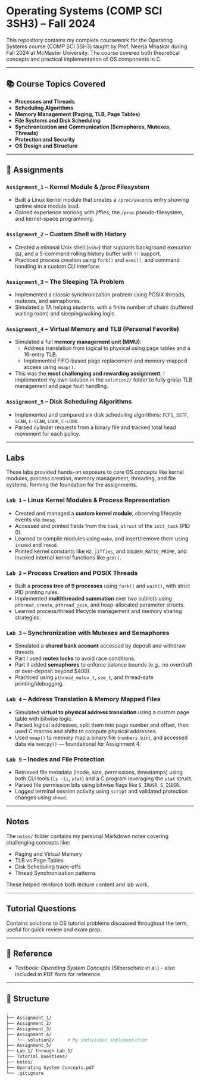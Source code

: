 # Operating Systems (COMP SCI 3SH3) – Fall 2024

This repository contains my complete coursework for the Operating Systems course (COMP SCI 3SH3) taught by Prof. Neerja Mhaskar during Fall 2024 at McMaster University. The course covered both theoretical concepts and practical implementation of OS components in C.

---

## 📚 Course Topics Covered

- **Processes and Threads**
- **Scheduling Algorithms**
- **Memory Management (Paging, TLB, Page Tables)**
- **File Systems and Disk Scheduling**
- **Synchronization and Communication (Semaphores, Mutexes, Threads)**
- **Protection and Security**
- **OS Design and Structure**

---

## 🧠 Assignments

### `Assignment_1` – Kernel Module & /proc Filesystem
- Built a Linux kernel module that creates a `/proc/seconds` entry showing uptime since module load.
- Gained experience working with jiffies, the `/proc` pseudo-filesystem, and kernel-space programming.

### `Assignment_2` – Custom Shell with History
- Created a minimal Unix shell (`osh>`) that supports background execution (`&`), and a 5-command rolling history buffer with `!!` support.
- Practiced process creation using `fork()` and `exec()`, and command handling in a custom CLI interface.

### `Assignment_3` – The Sleeping TA Problem
- Implemented a classic synchronization problem using POSIX threads, mutexes, and semaphores.
- Simulated a TA helping students, with a finite number of chairs (buffered waiting room) and sleeping/waking logic.

### `Assignment_4` – Virtual Memory and TLB (Personal Favorite)
- Simulated a full **memory management unit (MMU)**:
  - Address translation from logical to physical using page tables and a 16-entry TLB.
  - Implemented FIFO-based page replacement and memory-mapped access using `mmap()`.
- This was the **most challenging and rewarding assignment**; I implemented my own solution in the `solution2/` folder to fully grasp TLB management and page fault handling.

### `Assignment_5` – Disk Scheduling Algorithms
- Implemented and compared six disk scheduling algorithms: `FCFS`, `SSTF`, `SCAN`, `C-SCAN`, `LOOK`, `C-LOOK`.
- Parsed cylinder requests from a binary file and tracked total head movement for each policy.

---

## Labs

These labs provided hands-on exposure to core OS concepts like kernel modules, process creation, memory management, threading, and file systems, forming the foundation for the assignments.

### `Lab 1` – Linux Kernel Modules & Process Representation
- Created and managed a **custom kernel module**, observing lifecycle events via `dmesg`.
- Accessed and printed fields from the `task_struct` of the `init_task` (PID 0).
- Learned to compile modules using `make`, and insert/remove them using `insmod` and `rmmod`.
- Printed kernel constants like `HZ`, `jiffies`, and `GOLDEN_RATIO_PRIME`, and invoked internal kernel functions like `gcd()`.

### `Lab 2` – Process Creation and POSIX Threads
- Built a **process tree of 9 processes** using `fork()` and `wait()`, with strict PID printing rules.
- Implemented **multithreaded summation** over two sublists using `pthread_create`, `pthread_join`, and heap-allocated parameter structs.
- Learned process/thread lifecycle management and memory sharing strategies.

### `Lab 3` – Synchronization with Mutexes and Semaphores
- Simulated a **shared bank account** accessed by deposit and withdraw threads.
- Part I used **mutex locks** to avoid race conditions.
- Part II added **semaphores** to enforce balance bounds (e.g., no overdraft or over-deposit beyond $400).
- Practiced using `pthread_mutex_t`, `sem_t`, and thread-safe printing/debugging.

### `Lab 4` – Address Translation & Memory Mapped Files
- Simulated **virtual to physical address translation** using a custom page table with bitwise logic.
- Parsed logical addresses, split them into page number and offset, then used C macros and shifts to compute physical addresses.
- Used `mmap()` to memory map a binary file (`numbers.bin`), and accessed data via `memcpy()` — foundational for Assignment 4.

### `Lab 5` – Inodes and File Protection
- Retrieved file metadata (inode, size, permissions, timestamps) using both CLI tools (`ls -li`, `stat`) and a C program leveraging the `stat` struct.
- Parsed file permission bits using bitwise flags like `S_IRUSR`, `S_ISDIR`.
- Logged terminal session activity using `script` and validated protection changes using `chmod`.

---

## Notes

The `notes/` folder contains my personal Markdown notes covering challenging concepts like:

- Paging and Virtual Memory
- TLB vs Page Tables
- Disk Scheduling trade-offs
- Thread Synchronization patterns

These helped reinforce both lecture content and lab work.

---

## Tutorial Questions

Contains solutions to OS tutorial problems discussed throughout the term, useful for quick review and exam prep.

---

## 📖 Reference

- Textbook: *Operating System Concepts* (Silberschatz et al.) – also included in PDF form for reference.

---

## 📂 Structure

```bash
.
├── Assignment_1/
├── Assignment_2/
├── Assignment_3/
├── Assignment_4/
│   └── solution2/     # My individual implementation
├── Assignment_5/
├── Lab_1/ through Lab_5/
├── Tutorial Questions/
├── notes/
├── Operating System Concepts.pdf
└── .gitignore

